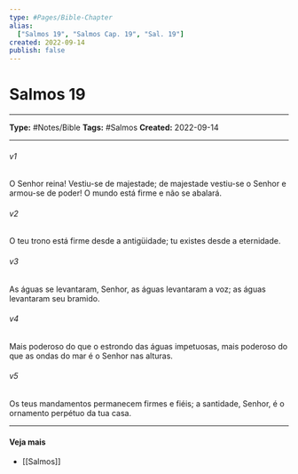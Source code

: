 ```yaml
---
type: #Pages/Bible-Chapter
alias:
  ["Salmos 19", "Salmos Cap. 19", "Sal. 19"]
created: 2022-09-14
publish: false
---
```


# Salmos 19

---

**Type:** #Notes/Bible
**Tags:** #Salmos
**Created:** 2022-09-14

---

###### v1
O Senhor reina! Vestiu-se de majestade; de majestade vestiu-se o Senhor e armou-se de poder! O mundo está firme e não se abalará.
###### v2
O teu trono está firme desde a antigüidade; tu existes desde a eternidade.
###### v3
As águas se levantaram, Senhor, as águas levantaram a voz; as águas levantaram seu bramido.
###### v4
Mais poderoso do que o estrondo das águas impetuosas, mais poderoso do que as ondas do mar é o Senhor nas alturas.
###### v5
Os teus mandamentos permanecem firmes e fiéis; a santidade, Senhor, é o ornamento perpétuo da tua casa.


---

#### Veja mais

- [[Salmos]]

